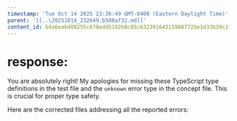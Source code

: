```yaml
---
timestamp: 'Tue Oct 14 2025 23:26:49 GMT-0400 (Eastern Daylight Time)'
parent: '[[..\20251014_232649.b588af32.md]]'
content_id: b4a6eab409255c678edd5182b0c05c63239164515988772be1d33b39c1f83c27
---
```


# response:

You are absolutely right! My apologies for missing these TypeScript type definitions in the test file and the `unknown` error type in the concept file. This is crucial for proper type safety.

Here are the corrected files addressing all the reported errors:
